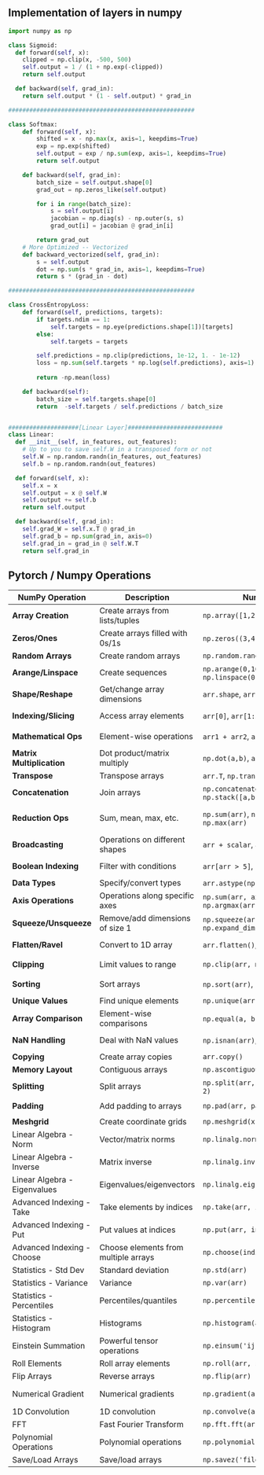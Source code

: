 ## Implementation of layers in numpy
```python
import numpy as np

class Sigmoid:
  def forward(self, x):
    clipped = np.clip(x, -500, 500)
    self.output = 1 / (1 + np.exp(-clipped))
    return self.output

  def backward(self, grad_in):
    return self.output * (1 - self.output) * grad_in

#####################################################

class Softmax:
    def forward(self, x):
        shifted = x - np.max(x, axis=1, keepdims=True)
        exp = np.exp(shifted)
        self.output = exp / np.sum(exp, axis=1, keepdims=True)
        return self.output

    def backward(self, grad_in):
        batch_size = self.output.shape[0]
        grad_out = np.zeros_like(self.output)

        for i in range(batch_size):
            s = self.output[i]
            jacobian = np.diag(s) - np.outer(s, s)
            grad_out[i] = jacobian @ grad_in[i]

        return grad_out
    # More Optimized -- Vectorized
    def backward_vectorized(self, grad_in):
        s = self.output
        dot = np.sum(s * grad_in, axis=1, keepdims=True)
        return s * (grad_in - dot)

#####################################################

class CrossEntropyLoss:
    def forward(self, predictions, targets):
        if targets.ndim == 1:
            self.targets = np.eye(predictions.shape[1])[targets]
        else:
            self.targets = targets

        self.predictions = np.clip(predictions, 1e-12, 1. - 1e-12)
        loss = np.sum(self.targets * np.log(self.predictions), axis=1)
        
        return -np.mean(loss)

    def backward(self):
        batch_size = self.targets.shape[0]
        return  -self.targets / self.predictions / batch_size


####################[Linear Layer]###########################
class Linear:
  def __init__(self, in_features, out_features):
    # Up to you to save self.W in a transposed form or not
    self.W = np.random.randn(in_features, out_features)
    self.b = np.random.randn(out_features)

  def forward(self, x):
    self.x = x
    self.output = x @ self.W
    self.output += self.b
    return self.output

  def backward(self, grad_in):
    self.grad_W = self.x.T @ grad_in
    self.grad_b = np.sum(grad_in, axis=0)
    self.grad_in = grad_in @ self.W.T
    return self.grad_in
```



## Pytorch / Numpy Operations
| NumPy Operation | Description | NumPy Syntax | PyTorch Equivalent |
|----------------|-------------|--------------|-------------------|
| **Array Creation** | Create arrays from lists/tuples | `np.array([1,2,3])` | `torch.tensor([1,2,3])` |
| **Zeros/Ones** | Create arrays filled with 0s/1s | `np.zeros((3,4))`, `np.ones((3,4))` | `torch.zeros(3,4)`, `torch.ones(3,4)` |
| **Random Arrays** | Create random arrays | `np.random.rand(3,4)` | `torch.rand(3,4)` |
| **Arange/Linspace** | Create sequences | `np.arange(0,10,2)`, `np.linspace(0,1,5)` | `torch.arange(0,10,2)`, `torch.linspace(0,1,5)` |
| **Shape/Reshape** | Get/change array dimensions | `arr.shape`, `arr.reshape(2,3)` | `tensor.shape`, `tensor.reshape(2,3)` |
| **Indexing/Slicing** | Access array elements | `arr[0]`, `arr[1:3]`, `arr[:, 0]` | `tensor[0]`, `tensor[1:3]`, `tensor[:, 0]` |
| **Mathematical Ops** | Element-wise operations | `arr1 + arr2`, `arr * 2`, `np.sqrt(arr)` | `tensor1 + tensor2`, `tensor * 2`, `torch.sqrt(tensor)` |
| **Matrix Multiplication** | Dot product/matrix multiply | `np.dot(a,b)`, `a @ b` | `torch.mm(a,b)`, `a @ b`, `torch.matmul(a,b)` |
| **Transpose** | Transpose arrays | `arr.T`, `np.transpose(arr)` | `tensor.T`, `tensor.transpose(0,1)` |
| **Concatenation** | Join arrays | `np.concatenate([a,b])`, `np.stack([a,b])` | `torch.cat([a,b])`, `torch.stack([a,b])` |
| **Reduction Ops** | Sum, mean, max, etc. | `np.sum(arr)`, `np.mean(arr)`, `np.max(arr)` | `torch.sum(tensor)`, `torch.mean(tensor)`, `torch.max(tensor)` |
| **Broadcasting** | Operations on different shapes | `arr + scalar`, automatic expansion | Same behavior with tensors |
| **Boolean Indexing** | Filter with conditions | `arr[arr > 5]`, `np.where(condition)` | `tensor[tensor > 5]`, `torch.where(condition)` |
| **Data Types** | Specify/convert types | `arr.astype(np.float32)`, `arr.dtype` | `tensor.float()`, `tensor.dtype` |
| **Axis Operations** | Operations along specific axes | `np.sum(arr, axis=0)`, `np.argmax(arr, axis=1)` | `torch.sum(tensor, dim=0)`, `torch.argmax(tensor, dim=1)` |
| **Squeeze/Unsqueeze** | Remove/add dimensions of size 1 | `np.squeeze(arr)`, `np.expand_dims(arr, axis=0)` | `tensor.squeeze()`, `tensor.unsqueeze(0)` |
| **Flatten/Ravel** | Convert to 1D array | `arr.flatten()`, `arr.ravel()` | `tensor.flatten()`, `tensor.view(-1)` |
| **Clipping** | Limit values to range | `np.clip(arr, min_val, max_val)` | `torch.clamp(tensor, min_val, max_val)` |
| **Sorting** | Sort arrays | `np.sort(arr)`, `np.argsort(arr)` | `torch.sort(tensor)`, `torch.argsort(tensor)` |
| **Unique Values** | Find unique elements | `np.unique(arr)` | `torch.unique(tensor)` |
| **Array Comparison** | Element-wise comparisons | `np.equal(a, b)`, `np.allclose(a, b)` | `torch.eq(a, b)`, `torch.allclose(a, b)` |
| **NaN Handling** | Deal with NaN values | `np.isnan(arr)`, `np.nanmean(arr)` | `torch.isnan(tensor)`, `torch.nanmean(tensor)` |
| **Copying** | Create array copies | `arr.copy()` | `tensor.clone()`, `tensor.detach()` |
| **Memory Layout** | Contiguous arrays | `np.ascontiguousarray(arr)` | `tensor.contiguous()` |
| **Splitting** | Split arrays | `np.split(arr, 3)`, `np.hsplit(arr, 2)` | `torch.split(tensor, 3)`, `torch.chunk(tensor, 2)` |
| **Padding** | Add padding to arrays | `np.pad(arr, pad_width)` | `torch.nn.functional.pad(tensor, pad)` |
| **Meshgrid** | Create coordinate grids | `np.meshgrid(x, y)` | `torch.meshgrid(x, y)` |
| Linear Algebra - Norm | Vector/matrix norms | `np.linalg.norm(arr)` | `torch.norm(tensor)` |
| Linear Algebra - Inverse | Matrix inverse | `np.linalg.inv(arr)` | `torch.inverse(tensor)` |
| Linear Algebra - Eigenvalues | Eigenvalues/eigenvectors | `np.linalg.eig(arr)` | `torch.eig(tensor)` |
| Advanced Indexing - Take | Take elements by indices | `np.take(arr, indices)` | `torch.take(tensor, indices)` |
| Advanced Indexing - Put | Put values at indices | `np.put(arr, indices, values)` | `tensor.scatter_(dim, indices, values)` |
| Advanced Indexing - Choose | Choose elements from multiple arrays | `np.choose(indices, arrays)` | `torch.gather(tensor, dim, indices)` |
| Statistics - Std Dev | Standard deviation | `np.std(arr)` | `torch.std(tensor)` |
| Statistics - Variance | Variance | `np.var(arr)` | `torch.var(tensor)` |
| Statistics - Percentiles | Percentiles/quantiles | `np.percentile(arr, q)` | `torch.quantile(tensor, q)` |
| Statistics - Histogram | Histograms | `np.histogram(arr)` | `torch.histc(tensor)` |
| Einstein Summation | Powerful tensor operations | `np.einsum('ij,jk->ik', a, b)` | `torch.einsum('ij,jk->ik', a, b)` |
| Roll Elements | Roll array elements | `np.roll(arr, shift)` | `torch.roll(tensor, shift)` |
| Flip Arrays | Reverse arrays | `np.flip(arr)` | `torch.flip(tensor, dims)` |
| Numerical Gradient | Numerical gradients | `np.gradient(arr)` | No direct equivalent (use autograd) |
| 1D Convolution | 1D convolution | `np.convolve(a, b)` | `torch.nn.functional.conv1d()` |
| FFT | Fast Fourier Transform | `np.fft.fft(arr)` | `torch.fft.fft(tensor)` |
| Polynomial Operations | Polynomial operations | `np.polynomial.polynomial.polyval()` | No direct equivalent |
| Save/Load Arrays | Save/load arrays | `np.savez('file.npz', arr)` | `torch.save(tensor, 'file.pt')` |

